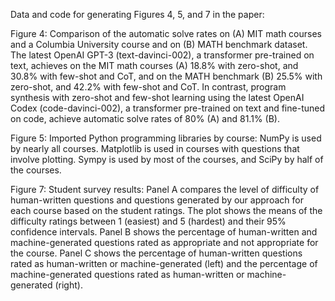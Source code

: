 Data and code for generating Figures 4, 5, and 7 in the paper:

Figure 4: Comparison of the automatic solve rates on (A) MIT math courses and a Columbia University course and on (B) MATH benchmark dataset. The latest OpenAI GPT-3 (text-davinci-002), a transformer pre-trained on text, achieves on the MIT math courses (A) 18.8% with zero-shot, and 30.8% with few-shot and CoT, and on the MATH benchmark (B) 25.5% with zero-shot, and 42.2% with few-shot and CoT. In contrast, program synthesis with zero-shot and few-shot learning using the latest OpenAI Codex (code-davinci-002), a transformer pre-trained on text and fine-tuned on code, achieve automatic solve rates of 80% (A) and 81.1% (B).

Figure 5: Imported Python programming libraries by course: NumPy is used by nearly
all courses. Matplotlib is used in courses with questions that involve plotting. Sympy
is used by most of the courses, and SciPy by half of the courses.

Figure 7: Student survey results: Panel A compares the level of difficulty of human-written questions and questions generated by our approach for each course based on the student ratings. The plot shows the means of the difficulty ratings between 1 (easiest) and 5 (hardest) and their 95% confidence intervals. Panel B shows the percentage of human-written and machine-generated questions rated as appropriate and not appropriate for the course. Panel C shows the percentage of human-written questions rated as human-written or machine-generated (left) and the percentage of machine-generated questions rated as human-written or machine-generated (right).
